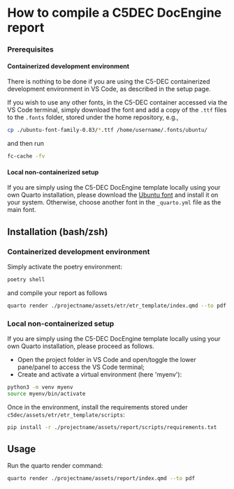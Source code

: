 # How to compile a C5DEC DocEngine report 

### Prerequisites

#### Containerized development environment

There is nothing to be done if you are using the C5-DEC containerized development environment in VS Code, as described in the setup page.

If you wish to use any other fonts, in the C5-DEC container accessed via the VS Code terminal, simply download the font and add a copy of the `.ttf` files to the `.fonts` folder, stored under the home repository, e.g.,

```sh
cp ./ubuntu-font-family-0.83/*.ttf /home/username/.fonts/ubuntu/
```

and then run

```sh
fc-cache -fv
```

#### Local non-containerized setup

If you are simply using the C5-DEC DocEngine template locally using your own Quarto installation, please download the [Ubuntu font](https://fonts.google.com/specimen/Ubuntu) and install it on your system. Otherwise, choose another font in the `_quarto.yml` file as the main font.

## Installation (bash/zsh)

### Containerized development environment

Simply activate the poetry environment:

```sh
poetry shell
```

and compile your report as follows

```sh
quarto render ./projectname/assets/etr/etr_template/index.qmd --to pdf
```

### Local non-containerized setup

If you are simply using the C5-DEC DocEngine template locally using your own Quarto installation, please proceed as follows.

- Open the project folder in VS Code and open/toggle the lower pane/panel to access the VS Code terminal;
- Create and activate a virtual environment (here 'myenv'):

```sh
python3 -m venv myenv
source myenv/bin/activate
```

Once in the environment, install the requirements stored under `c5dec/assets/etr/etr_template/scripts`:

```sh
pip install -r ./projectname/assets/report/scripts/requirements.txt 
```

## Usage

Run the quarto render command:

```sh
quarto render ./projectname/assets/report/index.qmd --to pdf
```